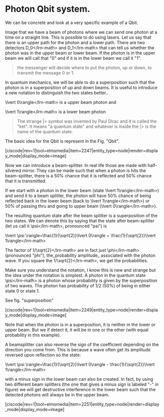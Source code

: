# Photon Qbit system.

We can be concrete and look at a very specific example of a Qbit.

Image that we have a beam of photons where we can send one photon at a time on a straight line. This is possible to do using lasers. Let us say that there is an upper path for the photon and a lower path. There are two detectors D\_0&lt;/lrn-math&gt; and D\_1&lt;/lrn-math&gt; that can tell us whether the photon was in the upper beam or lower beam. If the photon is in the upper beam we will call that "0" and if it is in the lower beam we call it "1".

> the messenger will decide where to put the photon, up or down, to transmit the message 0 or 1.

In quantum mechanics, we will be able to do a superposition such that the photon is in a superposition of up and down beams. It is useful to introduce a new notation to distinguish the two states better..

\lvert 0\rangle&lt;/lrn-math&gt; is a upper beam photon and

\lvert 1\rangle&lt;/lrn-math&gt; is a lower beam photon

> The strange \|&gt; symbol was invented by Paul Dirac and it is called the "ket". It means "a quantum state" and whatever is inside the \|&gt; is the name of the quantum state.

The basic idea for the Qbit is represent in the Fig. "Qbit".

\[ciscode\|rev=1\|tool=elmsmedia\|item=2247\|entity\_type=node\|render=display\_mode\|display\_mode=image\]

Now we can introduce a beam-splitter. In real life those are made with half-silvered mirror. They can be made such that when a photon is hits the beam-splitter, there is a 50% chance that it is reflected and 50% chance that it is transmitted.

If we start with a photon in the lower beam \(state \lvert 1\rangle&lt;/lrn-math&gt;\) and send it to a beam splitter, the photon will have 50% chance of being reflected back in the lower beam \(back to \lvert 1\rangle&lt;/lrn-math&gt;\) or 50% of passing thru and going to upper beam \(\lvert 0\rangle&lt;/lrn-math&gt;\).

The resulting quantum state after the beam splitter is a superposition of the two states. We can denote this by saying that the state after beam-splitter \(let us call it \psi&lt;/lrn-math&gt;, pronounced "psi"\) is

\lvert \psi \rangle=\frac{1}{\sqrt{2}}\lvert 0\rangle + \frac{1}{\sqrt{2}}\lvert 1\rangle&lt;/lrn-math&gt;

The factor of 1/\sqrt{2}&lt;/lrn-math&gt; are in fact just \phi&lt;/lrn-math&gt; \(pronounced "phi"\), the_probability amplitude_ associated with the photon wave. If you square the 1/\sqrt{2}&lt;/lrn-math&gt;, we get the probabilities.

Make sure you understand the notation, I know this is new and strange but the idea under the notation is simplest. A photon in the quantum state \psi&lt;/lrn-math&gt; is a photon whose probability is given by the superposition of two waves. The photon has probability of 1/2 \(50%\) of being in either state 0 or state 1.

See fig. "superposition"

\[ciscode\|rev=1\|tool=elmsmedia\|item=2249\|entity\_type=node\|render=display\_mode\|display\_mode=image\]

Note that when the photon is in a superposition, it is neither in the lower or upper beam. But we if detect it, it will be in one or the other \(with equal probability in this example\).

A beamsplitter can also reverse the sign of the coefficient depending on the direction you come from. This is because a wave often get its amplitude reversed upon reflection so the state:

\lvert \psi \rangle=\frac{1}{\sqrt{2}}\lvert 0\rangle - \frac{1}{\sqrt{2}}\lvert 1\rangle&lt;/lrn-math&gt;

with a minus sign in the lower beam can also be created. In fact, by using two different beam splitters \(the one that gives a minus sign is labeled "-" in figure\) we will get destructive interference in the lower beam such that the detected photons will always be in the upper beam.

\[ciscode\|rev=1\|tool=elmsmedia\|item=2251\|entity\_type=node\|render=display\_mode\|display\_mode=image\]

